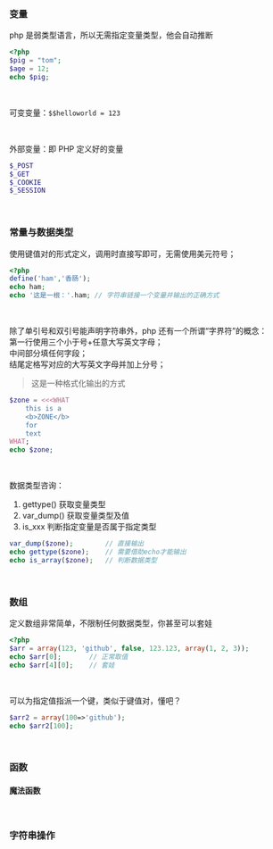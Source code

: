 ### 变量

php 是弱类型语言，所以无需指定变量类型，他会自动推断

```php
<?php
$pig = "tom";
$age = 12;
echo $pig;
```

<br>

可变变量：`$$helloworld = 123`

<br>

外部变量：即 PHP 定义好的变量

```php
$_POST
$_GET
$_COOKIE
$_SESSION
```

<br>

### 常量与数据类型

使用键值对的形式定义，调用时直接写即可，无需使用美元符号；

```php
<?php
define('ham','香肠');
echo ham;
echo '这是一根：'.ham; // 字符串链接一个变量并输出的正确方式
```

<br>

除了单引号和双引号能声明字符串外，php 还有一个所谓“字界符”的概念：  
第一行使用三个小于号+任意大写英文字母；  
中间部分填任何字段；  
结尾定格写对应的大写英文字母并加上分号；

> 这是一种格式化输出的方式

```php
$zone = <<<WHAT
    this is a
    <b>ZONE</b>
    for
    text
WHAT;
echo $zone;
```

<br>

数据类型咨询：

1. gettype() 获取变量类型
2. var_dump() 获取变量类型及值
3. is_xxx 判断指定变量是否属于指定类型

```php
var_dump($zone);        // 直接输出
echo gettype($zone);    // 需要借助echo才能输出
echo is_array($zone);   // 判断数据类型
```

<br>

### 数组

定义数组非常简单，不限制任何数据类型，你甚至可以套娃

```php
<?php
$arr = array(123, 'github', false, 123.123, array(1, 2, 3));
echo $arr[0];       // 正常取值
echo $arr[4][0];    // 套娃
```

<br>

可以为指定值指派一个键，类似于键值对，懂吧？

```php
$arr2 = array(100=>'github');
echo $arr2[100];
```

<br>

### 函数

#### 魔法函数

<br>

### 字符串操作
